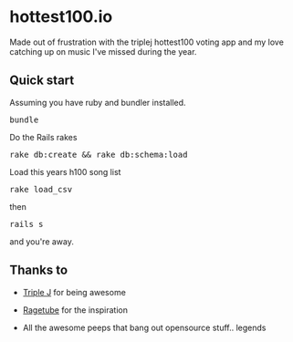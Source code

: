 hottest100.io
=============

Made out of frustration with the triplej hottest100 voting app and my love catching up on music I've missed during the year.

Quick start
--

Assuming you have ruby and bundler installed.

<tt>bundle</tt>

Do the Rails rakes

<tt>rake db:create && rake db:schema:load</tt>

Load this years h100 song list

<tt>rake load_csv</tt>

then

<tt>rails s</tt>

and you're away.


Thanks to
-------

* [Triple J](http://www.triplej.net.au/) for being awesome

* [Ragetube](http://www.ragetube.net/) for the inspiration

* All the awesome peeps that bang out opensource stuff.. legends
